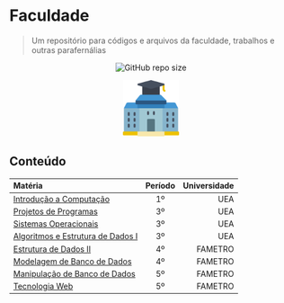 # Faculdade

> Um repositório para códigos e arquivos da faculdade, trabalhos e outras parafernálias

<div align="center">

![GitHub repo size](https://img.shields.io/github/repo-size/swshadows/faculdade?color=313131&label=Tamanho%20do%20Reposit%C3%B3rio&logo=github&logoColor=fff&style=flat-square)

</div>

<div align=center>
    <img width=100 src="assets/college.png">
</div>

## Conteúdo

| Matéria                                                                       | Período | Universidade |
| :---------------------------------------------------------------------------- | :-----: | -----------: |
| [Introdução a Computação](src/introdu%C3%A7%C3%A3o-a-computacao/)             |   1º    |          UEA |
| [Projetos de Programas](src/projetos-de-programas/)                           |   3º    |          UEA |
| [Sistemas Operacionais](src/sistemas-operacionais/)                           |   3º    |          UEA |
| [Algoritmos e Estrutura de Dados I](src/estrutura-de-dados1/)                 |   3º    |          UEA |
| [Estrutura de Dados II](src/estrutura-de-dados2/)                             |   4º    |      FAMETRO |
| [Modelagem de Banco de Dados](src/modelagem-de-banco-de-dados/)               |   4º    |      FAMETRO |
| [Manipulação de Banco de Dados](src/manipula%C3%A7%C3%A3o-de-banco-de-dados/) |   5º    |      FAMETRO |
| [Tecnologia Web](src/tecnologia-web/)                                         |   5º    |      FAMETRO |

